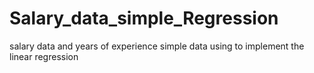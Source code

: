 # Salary_data_simple_Regression
salary data and years of experience simple data using to implement the linear regression 
